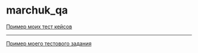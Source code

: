 # marchuk_qa
[Пример моих тест кейсов](https://docs.google.com/spreadsheets/d/1rWoJQd2OMP3PSxhu3Zp1ptJbhltocxZp7_o6-169YpU/edit?usp=sharing)

---

[Пример моего тестового задания](https://docs.google.com/spreadsheets/d/1D9wjJ3mJGV3y5JRUR6Uw9Q4KtXUciGDtS1yUm8N40Qc/edit?usp=sharing)